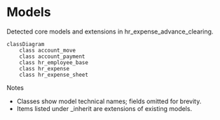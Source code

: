# Models

Detected core models and extensions in hr_expense_advance_clearing.

```mermaid
classDiagram
    class account_move
    class account_payment
    class hr_employee_base
    class hr_expense
    class hr_expense_sheet
```

Notes
- Classes show model technical names; fields omitted for brevity.
- Items listed under _inherit are extensions of existing models.

